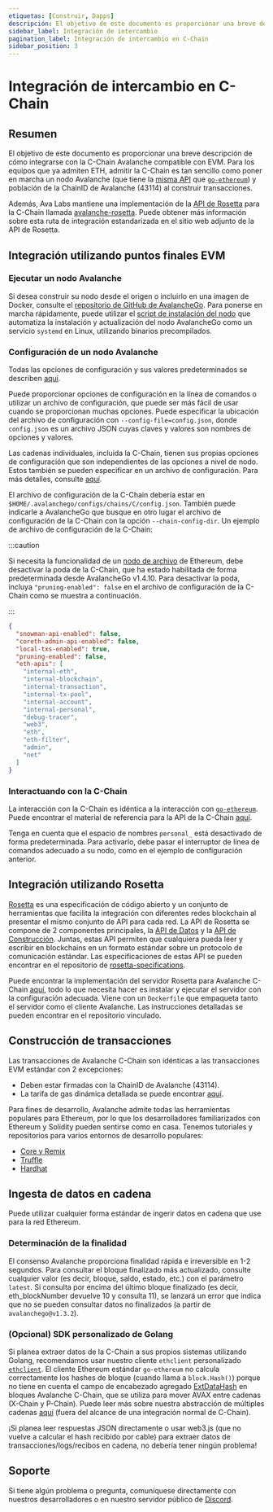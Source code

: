 ```yaml
---
etiquetas: [Construir, Dapps]
descripción: El objetivo de este documento es proporcionar una breve descripción de cómo integrarse con la C-Chain Avalanche compatible con EVM. 
sidebar_label: Integración de intercambio
pagination_label: Integración de intercambio en C-Chain
sidebar_position: 3
---
```


# Integración de intercambio en C-Chain

## Resumen

El objetivo de este documento es proporcionar una breve descripción de cómo integrarse con la C-Chain Avalanche compatible con EVM. Para los equipos que ya admiten ETH, admitir la C-Chain es tan sencillo como poner en marcha un nodo Avalanche (que tiene la [misma API](https://eth.wiki/json-rpc/API) que [`go-ethereum`](https://geth.ethereum.org/docs/rpc/server)) y población de la ChainID de Avalanche (43114) al construir transacciones.

Además, Ava Labs mantiene una implementación de la [API de Rosetta](https://www.rosetta-api.org/) para la C-Chain llamada [avalanche-rosetta](https://github.com/ava-labs/avalanche-rosetta). Puede obtener más información sobre esta ruta de integración estandarizada en el sitio web adjunto de la API de Rosetta.

## Integración utilizando puntos finales EVM

### Ejecutar un nodo Avalanche

Si desea construir su nodo desde el origen o incluirlo en una imagen de Docker, consulte el [repositorio de GitHub de AvalancheGo](https://github.com/ava-labs/avalanchego). Para ponerse en marcha rápidamente, puede utilizar el [script de instalación del nodo](/nodes/run/with-installer.md) que automatiza la instalación y actualización del nodo AvalancheGo como un servicio `systemd` en Linux, utilizando binarios precompilados.

### Configuración de un nodo Avalanche

Todas las opciones de configuración y sus valores predeterminados se describen [aquí](/nodes/configure/avalanchego-config-flags.md).

Puede proporcionar opciones de configuración en la línea de comandos o utilizar un archivo de configuración, que puede ser más fácil de usar cuando se proporcionan muchas opciones. Puede especificar la ubicación del archivo de configuración con `--config-file=config.json`, donde `config.json` es un archivo JSON cuyas claves y valores son nombres de opciones y valores.

Las cadenas individuales, incluida la C-Chain, tienen sus propias opciones de configuración que son independientes de las opciones a nivel de nodo. Estos también se pueden especificar en un archivo de configuración. Para más detalles, consulte [aquí](/nodes/configure/chain-config-flags.md#c-chain-configs).

El archivo de configuración de la C-Chain debería estar en `$HOME/.avalanchego/configs/chains/C/config.json`. También puede indicarle a AvalancheGo que busque en otro lugar el archivo de configuración de la C-Chain con la opción `--chain-config-dir`. Un ejemplo de archivo de configuración de la C-Chain:

:::caution

Si necesita la funcionalidad de un [nodo de archivo](https://ethereum.org/en/developers/docs/nodes-and-clients/#archive-node) de Ethereum, debe desactivar la poda de la C-Chain, que ha estado habilitada de forma predeterminada desde AvalancheGo v1.4.10. Para desactivar la poda, incluya `"pruning-enabled": false` en el archivo de configuración de la C-Chain como se muestra a continuación.

:::

```json
{
  "snowman-api-enabled": false,
  "coreth-admin-api-enabled": false,
  "local-txs-enabled": true,
  "pruning-enabled": false,
  "eth-apis": [
    "internal-eth",
    "internal-blockchain",
    "internal-transaction",
    "internal-tx-pool",
    "internal-account",
    "internal-personal",
    "debug-tracer",
    "web3",
    "eth",
    "eth-filter",
    "admin",
    "net"
  ]
}
```

### Interactuando con la C-Chain

La interacción con la C-Chain es idéntica a la interacción con [`go-ethereum`](https://geth.ethereum.org/). Puede encontrar el material de referencia para la API de la C-Chain [aquí](/reference/avalanchego/c-chain/api.md).

Tenga en cuenta que el espacio de nombres `personal_` está desactivado de forma predeterminada. Para activarlo, debe pasar el interruptor de línea de comandos adecuado a su nodo, como en el ejemplo de configuración anterior.

## Integración utilizando Rosetta

[Rosetta](https://www.rosetta-api.org/) es una especificación de código abierto y un conjunto de herramientas que facilita la integración con diferentes redes blockchain al presentar el mismo conjunto de API para cada red. La API de Rosetta se compone de 2 componentes principales, la [API de Datos](https://www.rosetta-api.org/docs/data_api_introduction.html) y la [API de Construcción](https://www.rosetta-api.org/docs/construction_api_introduction.html). Juntas, estas API permiten que cualquiera pueda leer y escribir en blockchains en un formato estándar sobre un protocolo de comunicación estándar. Las especificaciones de estas API se pueden encontrar en el repositorio de [rosetta-specifications](https://github.com/coinbase/rosetta-specifications).

Puede encontrar la implementación del servidor Rosetta para Avalanche C-Chain [aquí](https://github.com/ava-labs/avalanche-rosetta), todo lo que necesita hacer es instalar y ejecutar el servidor con la configuración adecuada. Viene con un `Dockerfile` que empaqueta tanto el servidor como el cliente Avalanche. Las instrucciones detalladas se pueden encontrar en el repositorio vinculado.

## Construcción de transacciones

Las transacciones de Avalanche C-Chain son idénticas a las transacciones EVM estándar con 2 excepciones:

- Deben estar firmadas con la ChainID de Avalanche (43114).
- La tarifa de gas dinámica detallada se puede encontrar [aquí](/reference/standards/guides/txn-fees#c-chain-fees).

Para fines de desarrollo, Avalanche admite todas las herramientas populares para Ethereum, por lo que los desarrolladores familiarizados con Ethereum y Solidity pueden sentirse como en casa. Tenemos tutoriales y repositorios para varios entornos de desarrollo populares:

- [Core y Remix](/build/dapp/smart-contracts/remix-deploy.md)
- [Truffle](/build/dapp/smart-contracts/toolchains/truffle.md)
- [Hardhat](/build/dapp/smart-contracts/toolchains/hardhat.md)

## Ingesta de datos en cadena

Puede utilizar cualquier forma estándar de ingerir datos en cadena que use para la red Ethereum.

### Determinación de la finalidad

El consenso Avalanche proporciona finalidad rápida e irreversible en 1-2 segundos. Para consultar el bloque finalizado más actualizado, consulte cualquier valor (es decir, bloque, saldo, estado, etc.) con el parámetro `latest`. Si consulta por encima del último bloque finalizado (es decir, eth_blockNumber devuelve 10 y consulta 11), se lanzará un error que indica que no se pueden consultar datos no finalizados (a partir de `avalanchego@v1.3.2`).

### (Opcional) SDK personalizado de Golang

Si planea extraer datos de la C-Chain a sus propios sistemas utilizando Golang, recomendamos usar nuestro cliente `ethclient` personalizado [`ethclient`](https://github.com/ava-labs/coreth/tree/master/ethclient). El cliente Ethereum estándar `go-ethereum` no calcula correctamente los hashes de bloque (cuando llama a `block.Hash()`) porque no tiene en cuenta el campo de encabezado agregado [ExtDataHash](https://github.com/ava-labs/coreth/blob/2c3cfac5f766ce5f32a2eddc43451bdb473b84f1/core/types/block.go#L98) en bloques Avalanche C-Chain, que se utiliza para mover AVAX entre cadenas (X-Chain y P-Chain). Puede leer más sobre nuestra abstracción de múltiples cadenas [aquí](/learn/avalanche/avalanche-platform.md) (fuera del alcance de una integración normal de C-Chain).

¡Si planea leer respuestas JSON directamente o usar web3.js (que no vuelve a calcular el hash recibido por cable) para extraer datos de transacciones/logs/recibos en cadena, no debería tener ningún problema!

## Soporte

Si tiene algún problema o pregunta, comuníquese directamente con nuestros desarrolladores o en nuestro servidor público de [Discord](https://chat.avalabs.org/).
